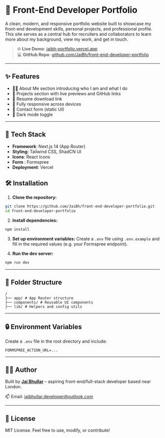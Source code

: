 # 🎨 Front-End Developer Portfolio

A clean, modern, and responsive portfolio website built to showcase my front-end development skills, personal projects, and professional profile. This site serves as a central hub for recruiters and collaborators to learn more about my background, view my work, and get in touch.

> 🌐 **Live Demo**: [jaibh-portfolio.vercel.app](https://jaibh-portfolio.vercel.app)  
> 💻 **GitHub Repo**: [github.com/JaiBh/front-end-developer-portfolio](https://github.com/JaiBh/front-end-developer-portfolio)

---

## ✨ Features

- 👨‍💻 About Me section introducing who I am and what I do
- 🧰 Projects section with live previews and GitHub links
- 📄 Resume download link
- 📱 Fully responsive across devices
- 🎯 Contact form (static UI)
- 🌙 Dark mode toggle

---

## 🧰 Tech Stack

- **Framework**: Next.js 14 (App Router)
- **Styling:** Tailwind CSS, ShadCN UI
- **Icons**: React Icons
- **Form** : Formspree
- **Deployment**: Vercel

## 🛠️ Installation

1. **Clone the repository:**

```bash
git clone https://github.com/JaiBh/front-end-developer-portfolio.git
cd front-end-developer-portfolio
```

2. **Install dependencies:**

```bash
npm install
```

3. **Set up environment variables:**
   Create a `.env` file using `.env.example` and fill in the required values (e.g. your Formspree endpoint).

4. **Run the dev server:**

```bash
npm run dev
```

---

## 📁 Folder Structure

```
/
├── app/ # App Router structure
├── components/ # Reusable UI components
├── lib/ # Helpers and config utils
```

---

## 🔒 Environment Variables

Create a `.env` file in the root directory and include:

```
FORMSPREE_ACTION_URL=...
```

---

## 🧑‍💻 Author

Built by [**Jai Bhullar**](https://jaibh-portfolio.vercel.app/) – aspiring front-end/full-stack developer based near London.

📫 Email: jaibhullar.developer@outlook.com

---

## 📝 License

MIT License. Feel free to use, modify, or contribute!
